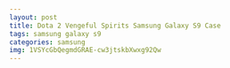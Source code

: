 ```yaml
---
layout: post
title: Dota 2 Vengeful Spirits Samsung Galaxy S9 Case
tags: samsung galaxy s9
categories: samsung
img: 1VSYcGbQegmdGRAE-cw3jtskbXwxg92Qw
---
```

